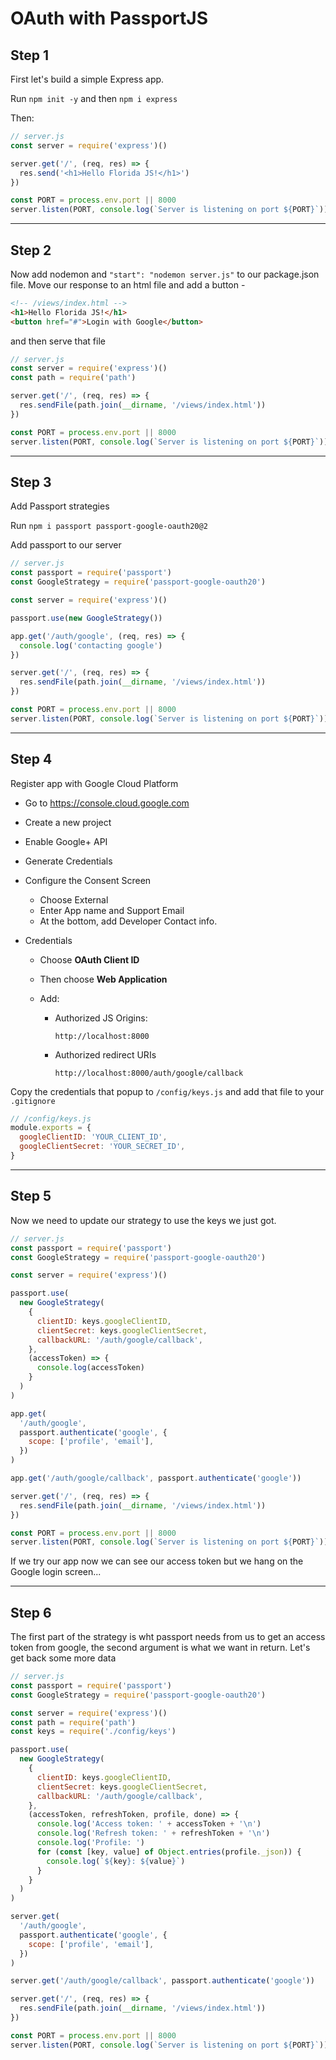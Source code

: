 # OAuth with PassportJS

## Step 1

First let's build a simple Express app.

Run `npm init -y` and then `npm i express`

Then:

```javascript
// server.js
const server = require('express')()

server.get('/', (req, res) => {
  res.send('<h1>Hello Florida JS!</h1>')
})

const PORT = process.env.port || 8000
server.listen(PORT, console.log(`Server is listening on port ${PORT}`))
```

---

## Step 2

Now add nodemon and `"start": "nodemon server.js"` to our package.json file.
Move our response to an html file and add a button -

```html
<!-- /views/index.html -->
<h1>Hello Florida JS!</h1>
<button href="#">Login with Google</button>
```

and then serve that file

```javascript
// server.js
const server = require('express')()
const path = require('path')

server.get('/', (req, res) => {
  res.sendFile(path.join(__dirname, '/views/index.html'))
})

const PORT = process.env.port || 8000
server.listen(PORT, console.log(`Server is listening on port ${PORT}`))
```

---

## Step 3

Add Passport strategies

Run `npm i passport passport-google-oauth20@2`

Add passport to our server

```javascript
// server.js
const passport = require('passport')
const GoogleStrategy = require('passport-google-oauth20')

const server = require('express')()

passport.use(new GoogleStrategy())

app.get('/auth/google', (req, res) => {
  console.log('contacting google')
})

server.get('/', (req, res) => {
  res.sendFile(path.join(__dirname, '/views/index.html'))
})

const PORT = process.env.port || 8000
server.listen(PORT, console.log(`Server is listening on port ${PORT}`))
```

---

## Step 4

Register app with Google Cloud Platform

- Go to https://console.cloud.google.com
- Create a new project
- Enable Google+ API
- Generate Credentials
- Configure the Consent Screen

  - Choose External
  - Enter App name and Support Email
  - At the bottom, add Developer Contact info.

- Credentials

  - Choose **OAuth Client ID**
  - Then choose **Web Application**
  - Add:

    - Authorized JS Origins:

      `http://localhost:8000`

    - Authorized redirect URIs

      `http://localhost:8000/auth/google/callback`

Copy the credentials that popup to `/config/keys.js` and add that file to your `.gitignore`

```javascript
// /config/keys.js
module.exports = {
  googleClientID: 'YOUR_CLIENT_ID',
  googleClientSecret: 'YOUR_SECRET_ID',
}
```

---

## Step 5

Now we need to update our strategy to use the keys we just got.

```javascript
// server.js
const passport = require('passport')
const GoogleStrategy = require('passport-google-oauth20')

const server = require('express')()

passport.use(
  new GoogleStrategy(
    {
      clientID: keys.googleClientID,
      clientSecret: keys.googleClientSecret,
      callbackURL: '/auth/google/callback',
    },
    (accessToken) => {
      console.log(accessToken)
    }
  )
)

app.get(
  '/auth/google',
  passport.authenticate('google', {
    scope: ['profile', 'email'],
  })
)

app.get('/auth/google/callback', passport.authenticate('google'))

server.get('/', (req, res) => {
  res.sendFile(path.join(__dirname, '/views/index.html'))
})

const PORT = process.env.port || 8000
server.listen(PORT, console.log(`Server is listening on port ${PORT}`))
```

If we try our app now we can see our access token but we hang on the Google login screen...

---

## Step 6

The first part of the strategy is wht passport needs from us to get an access token from google, the second argument is what we want in return. Let's get back some more data

```javascript
// server.js
const passport = require('passport')
const GoogleStrategy = require('passport-google-oauth20')

const server = require('express')()
const path = require('path')
const keys = require('./config/keys')

passport.use(
  new GoogleStrategy(
    {
      clientID: keys.googleClientID,
      clientSecret: keys.googleClientSecret,
      callbackURL: '/auth/google/callback',
    },
    (accessToken, refreshToken, profile, done) => {
      console.log('Access token: ' + accessToken + '\n')
      console.log('Refresh token: ' + refreshToken + '\n')
      console.log('Profile: ')
      for (const [key, value] of Object.entries(profile._json)) {
        console.log(`${key}: ${value}`)
      }
    }
  )
)

server.get(
  '/auth/google',
  passport.authenticate('google', {
    scope: ['profile', 'email'],
  })
)

server.get('/auth/google/callback', passport.authenticate('google'))

server.get('/', (req, res) => {
  res.sendFile(path.join(__dirname, '/views/index.html'))
})

const PORT = process.env.port || 8000
server.listen(PORT, console.log(`Server is listening on port ${PORT}`))
```
